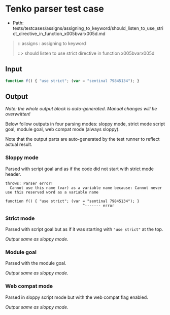# Tenko parser test case

- Path: tests/testcases/assigns/assigning_to_keyword/should_listen_to_use_strict_directive_in_function_x005bvarx005d.md

> :: assigns : assigning to keyword
>
> ::> should listen to use strict directive in function x005bvarx005d

## Input

`````js
function f() { "use strict"; (var = "sentinal 79845134"); }
`````

## Output

_Note: the whole output block is auto-generated. Manual changes will be overwritten!_

Below follow outputs in four parsing modes: sloppy mode, strict mode script goal, module goal, web compat mode (always sloppy).

Note that the output parts are auto-generated by the test runner to reflect actual result.

### Sloppy mode

Parsed with script goal and as if the code did not start with strict mode header.

`````
throws: Parser error!
  Cannot use this name (var) as a variable name because: Cannot never use this reserved word as a variable name

function f() { "use strict"; (var = "sentinal 79845134"); }
                                  ^------- error
`````

### Strict mode

Parsed with script goal but as if it was starting with `"use strict"` at the top.

_Output same as sloppy mode._

### Module goal

Parsed with the module goal.

_Output same as sloppy mode._

### Web compat mode

Parsed in sloppy script mode but with the web compat flag enabled.

_Output same as sloppy mode._
